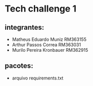 # Tech challenge 1

## integrantes:
- Matheus Eduardo Muniz RM363155
- Arthur Passos Correa RM363031
- Murilo Pereira Kronbauer RM362915

## pacotes:
- arquivo requirements.txt